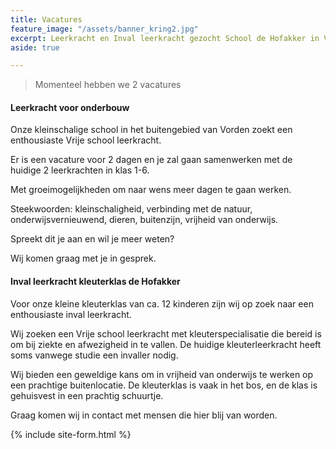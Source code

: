 ```yaml
---
title: Vacatures
feature_image: "/assets/banner_kring2.jpg"
excerpt: Leerkracht en Inval leerkracht gezocht School de Hofakker in Vorden
aside: true

---
```

> Momenteel hebben we 2 vacatures

#### Leerkracht voor onderbouw 

Onze kleinschalige school in het buitengebied van Vorden zoekt een enthousiaste Vrije school leerkracht.

Er is een vacature voor 2 dagen en je zal gaan samenwerken met de huidige 2 leerkrachten in klas 1-6.

Met groeimogelijkheden om naar wens meer dagen te gaan werken.

Steekwoorden: kleinschaligheid, verbinding met de natuur, onderwijsvernieuwend, dieren, buitenzijn, vrijheid van onderwijs.

Spreekt dit je aan en wil je meer weten?

Wij komen graag met je in gesprek.

#### Inval leerkracht kleuterklas de Hofakker

Voor onze kleine kleuterklas van ca. 12 kinderen zijn wij op zoek naar een enthousiaste inval leerkracht.

Wij zoeken een Vrije school leerkracht met kleuterspecialisatie die bereid is om bij ziekte en afwezigheid in te vallen. De huidige kleuterleerkracht heeft soms vanwege studie een invaller nodig.

Wij bieden een geweldige kans om in vrijheid van onderwijs te werken op een prachtige buitenlocatie. De kleuterklas is vaak in het bos, en de klas is gehuisvest in een prachtig schuurtje.

Graag komen wij in contact met mensen die hier blij van worden.

{% include site-form.html %}